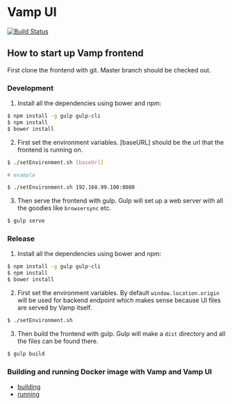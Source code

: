 # Vamp UI

[![Build Status](https://travis-ci.org/magneticio/vamp-ui.svg?branch=master)](https://travis-ci.org/magneticio/vamp-ui)

## How to start up Vamp frontend

First clone the frontend with git. Master branch should be checked out.

### Development

1) Install all the dependencies using bower and npm:

```sh
$ npm install -g gulp gulp-cli
$ npm install
$ bower install
```

2) First set the environment variables. [baseURL] should be the url that the frontend is running on.

```sh
$ ./setEnvironment.sh [baseUrl]

# example

$ ./setEnvironment.sh 192.168.99.100:8080
```

3) Then serve the frontend with gulp. Gulp will set up a web server with all the goodies like `browsersync` etc.

```sh
$ gulp serve
```

### Release

1) Install all the dependencies using bower and npm:

```sh
$ npm install -g gulp gulp-cli
$ npm install
$ bower install
```

2) First set the environment variables. By default `window.location.origin` will be used for backend endpoint which makes sense because UI files are served by Vamp itself.

```sh
$ ./setEnvironment.sh
```

3) Then build the frontend with gulp. Gulp will make a `dist` directory and all the files can be found there.

```sh
$ gulp build
```

### Building and running Docker image with Vamp and Vamp UI

- [building](https://github.com/magneticio/vamp-docker#example-1-building-vamp-quick-start)
- [running](https://github.com/magneticio/vamp-docker#running)

